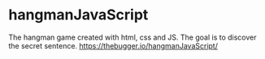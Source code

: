 # hangmanJavaScript
The hangman game created with html, css and JS. The goal is to discover the secret sentence.
https://thebugger.io/hangmanJavaScript/
